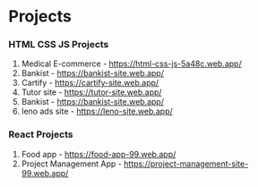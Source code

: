# Projects
### HTML CSS JS Projects
1. Medical E-commerce - https://html-css-js-5a48c.web.app/
2. Bankist - https://bankist-site.web.app/
3. Cartify - https://cartify-site.web.app/
4. Tutor site - https://tutor-site.web.app/
5. Bankist - https://bankist-site.web.app/
6. leno ads site - https://leno-site.web.app/

### React Projects
1. Food app - https://food-app-99.web.app/
2. Project Management App - https://project-management-site-99.web.app/